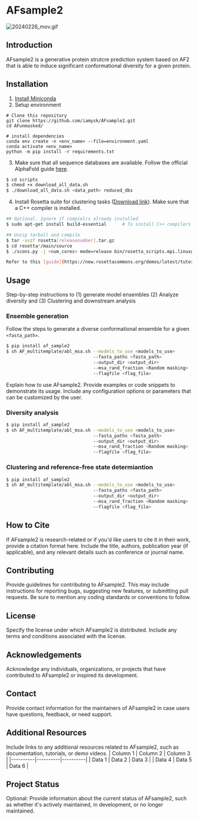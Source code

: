 # AFsample2
![20240226_mov.gif](20240226_mov.gif)

## Introduction

AFsample2 is a generative protein strutcre prediction system based on AF2 that is able to induce significant conformational diversity for a given protein.

## Installation

1. [Install Miniconda](https://docs.anaconda.com/free/miniconda/miniconda-install/)
2. Setup environment

```
# Clone this repository
git clone https://github.com/iamysk/AFsample2.git
cd AFunmasked/

# install dependencies
conda env create -n <env_name> --file=environment.yaml
conda activate <env_name>
python -m pip install -r requirements.txt
```
3. Make sure that all sequence databases are available. Follow the official AlphaFold guide [here](https://docs.anaconda.com/free/miniconda/miniconda-install/).
```bash
$ cd scripts
$ chmod +x download_all_data.sh
$ ./download_all_data.sh <data_path> reduced_dbs
```
4. Install Rosetta suite for clustering tasks ([Download link](https://en.wikipedia.org/wiki/Tar_(computing))). Make sure that a C++ compiler is installed. 

```bash
## Optional. Ignore if compielrs already installed
$ sudo apt-get install build-essential      # To install C++ compilers

## Unzip tarball and compile
$ tar -xvzf rosetta[releasenumber].tar.gz
$ cd rosetta*/main/source
$ ./scons.py -j <num_cores> mode=release bin/rosetta_scripts.mpi.linuxgccrelease       # Significiantly fast with multithreading

Refer to this [guide](https://new.rosettacommons.org/demos/latest/tutorials/install_build/install_build#installing-rosetta) for further details.
```

## Usage

Step-by-step instructions to (1) generate model ensembles (2) Analyze diversity and (3) Clustering and downstream analysis

### Ensemble generation
Follow the steps to generate a diverse conformational ensemble for a given ```<fasta_path>```. 
```bash
$ pip install af_sample2
$ sh AF_multitemplate/abl_msa.sh --models_to_use <models_to_use>        # default=model_1 
                                 --fasta_paths <fasta_path>         
                                 --output_dir <output_dir> 
                                 --msa_rand_fraction <Random masking>   # default=0.1
                                 --flagfile <flag_file>                 # default = AFmultitemplate/monomer_full_dbs.flag

```
Explain how to use AFsample2. Provide examples or code snippets to demonstrate its usage. Include any configuration options or parameters that can be customized by the user.

### Diversity analysis
```bash
$ pip install af_sample2
$ sh AF_multitemplate/abl_msa.sh --models_to_use <models_to_use>        # default=model_1 
                                 --fasta_paths <fasta_path>         
                                 --output_dir <output_dir> 
                                 --msa_rand_fraction <Random masking>   # default=0.1
                                 --flagfile <flag_file>                 # default = AFmultitemplate/monomer_full_dbs.flag

```

### Clustering and reference-free state determiantion
```bash
$ pip install af_sample2
$ sh AF_multitemplate/abl_msa.sh --models_to_use <models_to_use>        # default=model_1 
                                 --fasta_paths <fasta_path>         
                                 --output_dir <output_dir> 
                                 --msa_rand_fraction <Random masking>   # default=0.1
                                 --flagfile <flag_file>                 # default = AFmultitemplate/monomer_full_dbs.flag

```

## How to Cite

If AFsample2 is research-related or if you'd like users to cite it in their work, provide a citation format here. Include the title, authors, publication year (if applicable), and any relevant details such as conference or journal name.

## Contributing

Provide guidelines for contributing to AFsample2. This may include instructions for reporting bugs, suggesting new features, or submitting pull requests. Be sure to mention any coding standards or conventions to follow.

## License

Specify the license under which AFsample2 is distributed. Include any terms and conditions associated with the license.

## Acknowledgements

Acknowledge any individuals, organizations, or projects that have contributed to AFsample2 or inspired its development.

## Contact

Provide contact information for the maintainers of AFsample2 in case users have questions, feedback, or need support.

## Additional Resources

Include links to any additional resources related to AFsample2, such as documentation, tutorials, or demo videos.
| Column 1 | Column 2 | Column 3 |
|----------|----------|----------|
| Data 1   | Data 2   | Data 3   |
| Data 4   | Data 5   | Data 6   |


## Project Status

Optional: Provide information about the current status of AFsample2, such as whether it's actively maintained, in development, or no longer maintained.


